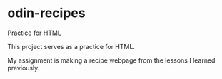 # odin-recipes
Practice for HTML

This project serves as a practice for HTML.

My assignment is making a recipe webpage from the lessons I learned previously.
